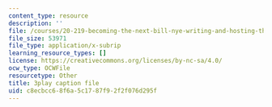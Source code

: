 ```yaml
---
content_type: resource
description: ''
file: /courses/20-219-becoming-the-next-bill-nye-writing-and-hosting-the-educational-show-january-iap-2015/c8ecbcc68f6a5c1787f92f2f076d295f_17uL1VoaWTQ.vtt
file_size: 53971
file_type: application/x-subrip
learning_resource_types: []
license: https://creativecommons.org/licenses/by-nc-sa/4.0/
ocw_type: OCWFile
resourcetype: Other
title: 3play caption file
uid: c8ecbcc6-8f6a-5c17-87f9-2f2f076d295f
---
```

